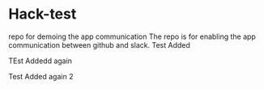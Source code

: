 # Hack-test
repo for demoing the app communication
The repo is for enabling the app communication between github and slack.
Test Added

TEst Addedd again

Test Added again 2
